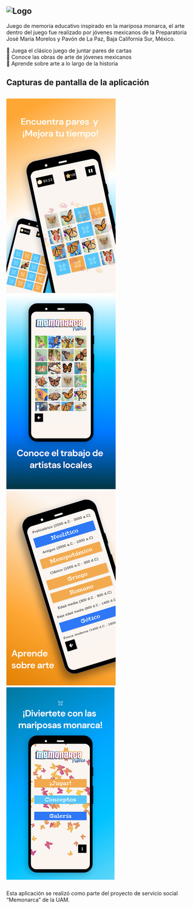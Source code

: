 ![Logo](https://github.com/albertonr7/Memonarca/blob/df95673df94b92f48d362c4d503ee1cc7e2c26d3/Dise%C3%B1os/Logo_Memonarca.png)
---

Juego de memoria educativo inspirado en la mariposa monarca, el arte dentro del juego fue realizado por jóvenes mexicanos de la Preparatoria José María Morelos y Pavón de La Paz, Baja California Sur, México.

:butterfly: Juega el clásico juego de juntar pares de cartas \
:butterfly: Conoce las obras de arte de jóvenes mexicanos \
:butterfly: Aprende sobre arte a lo largo de la historia 

## Capturas de pantalla de la aplicación

![Pantalla1](https://github.com/albertonr7/Memonarca/blob/df95673df94b92f48d362c4d503ee1cc7e2c26d3/Dise%C3%B1os/unnamed.jpg)
![Pantalla2](https://github.com/albertonr7/Memonarca/blob/df95673df94b92f48d362c4d503ee1cc7e2c26d3/Dise%C3%B1os/unnamed-2.jpg)
![Pantalla3](https://github.com/albertonr7/Memonarca/blob/df95673df94b92f48d362c4d503ee1cc7e2c26d3/Dise%C3%B1os/unnamed-3.jpg)
![Pantalla4](https://github.com/albertonr7/Memonarca/blob/df95673df94b92f48d362c4d503ee1cc7e2c26d3/Dise%C3%B1os/unnamed-4.jpg)
--

Esta aplicación se realizó como parte del proyecto de servicio social “Memonarca” de la UAM.




